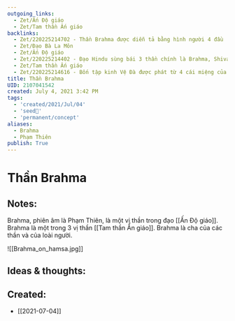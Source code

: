 ```yaml
---
outgoing_links:
  - Zet/Ấn Độ giáo
  - Zet/Tam thần Ấn giáo
backlinks:
  - Zet/220225214702 - Thần Brahma được diễn tả bằng hình người 4 đầu
  - Zet/Đạo Bà La Môn
  - Zet/Ấn Độ giáo
  - Zet/220225214402 - Đạo Hindu sùng bái 3 thần chính là Brahma, Shiva, Vishnu
  - Zet/Tam thần Ấn giáo
  - Zet/220225214616 - Bốn tập kinh Vệ Đà được phát từ 4 cái miệng của Brahma
title: Thần Brahma
UID: 2107041542
created: July 4, 2021 3:42 PM
tags:
  - 'created/2021/Jul/04'
  - 'seed🥜'
  - 'permanent/concept'
aliases:
  - Brahma
  - Phạm Thiên
publish: True
---
```

# Thần Brahma

## Notes:
Brahma, phiên âm là Phạm Thiên, là một vị thần trong đạo [[Ấn Độ giáo]]. Brahma là một trong 3 vị thần [[Tam thần Ấn giáo]].  Brahma là cha của các thần và của loài người. 

![[Brahma_on_hamsa.jpg]]

## Ideas & thoughts:

## Created:
- [[2021-07-04]]
